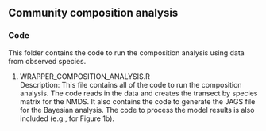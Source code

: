 ## Community composition analysis

### Code
This folder contains the code to run the composition analysis using data from observed species.

1. WRAPPER_COMPOSITION_ANALYSIS.R      
Description: This file contains all of the code to run the composition analysis. The code reads in the data and creates the transect by species matrix for the NMDS. It also contains the code to generate the JAGS file for the Bayesian analysis. The code to process the model results is also included (e.g., for Figure 1b).
